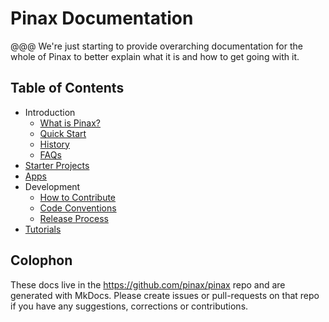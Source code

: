 # Pinax Documentation

@@@ We're just starting to provide overarching documentation for the whole of Pinax to better explain what it is and how to get going with it.

## Table of Contents

  * Introduction
    * [What is Pinax?](what_is_pinax.md)
    * [Quick Start](quick_start.md)
    * [History](history.md)
    * [FAQs](faq.md)
  * [Starter Projects](starter_project_list.md)
  * [Apps](apps_list.md)
  * Development
    * [How to Contribute](how_to_contribute.md)
    * [Code Conventions](code_conventions.md)
    * [Release Process](release_process.md)
  * [Tutorials](tutorials.md)


## Colophon

These docs live in the <https://github.com/pinax/pinax> repo and are generated with MkDocs. Please create issues or pull-requests on that repo if you have any suggestions, corrections or contributions.
